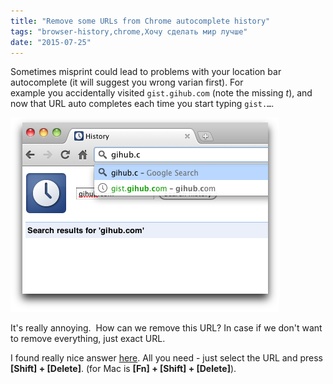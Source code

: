 ```yaml
---
title: "Remove some URLs from Chrome autocomplete history"
tags: "browser-history,chrome,Хочу сделать мир лучше"
date: "2015-07-25"
---
```


Sometimes misprint could lead to problems with your location bar autocomplete (it will suggest you wrong varian first). For example you accidentally visited `gist.gihub.com` (note the missing _t_), and now that URL auto completes each time you start typing `gist.…`.

![chrome history autocomplete remove](images/kuSVQ.png)

It's really annoying.  How can we remove this URL? In case if we don't want to remove everything, just exact URL.

I found really nice answer [here](http://superuser.com/a/398800/473228). All you need - just select the URL and press **\[Shift\] + \[Delete\]**. (for Mac is **\[Fn\] + \[Shift\] + \[Delete\]**).
